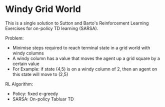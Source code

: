 # Windy Grid World 

This is a single solution to Sutton and Barto's Reinforcement Learning Exercises for on-policy TD learning (SARSA).

Problem: 
- Minimise steps required to reach terminal state in a grid world with windy columns
- A windy column has a value that moves the agent up a grid square by a certain value
- For Example: if state (4,5) is on a windy column of 2, then an agent on this state will move to (2,5)

RL Algorithm:
- Policy: fixed e-greedy
- SARSA: On-policy Tabluar TD

